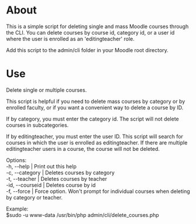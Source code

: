 # About
This is a simple script for deleting single and mass Moodle courses through the CLI. You can delete courses by course id, category id, or a
user id where the user is enrolled as an 'editingteacher' role.

Add this script to the admin/cli folder in your Moodle root directory.

# Use

Delete single or multiple courses.
		
This script is helpful if you need to delete mass courses
by category or by enrolled faculty, or if you want a 
convenient way to delete a course by ID.

If by category, you must enter the category id. The script
will not delete courses in subcategories.

If by editingteacher, you must enter the user ID. This script will search
for courses in which the user is enrolled as editingteacher. If there are 
multiple editingteacher users in a course, the course will not be deleted.

Options:<br>
-h, --help | Print out this help<br>
-c, --category | Deletes courses by category<br>
-t, --teacher | Deletes courses by teacher<br>
-id, --courseid | Deletes course by id<br>
-f, --force | Force option. Won't prompt for individual courses when deleting by category or teacher.<br>

Example:<br>
$sudo -u www-data /usr/bin/php admin/cli/delete_courses.php
